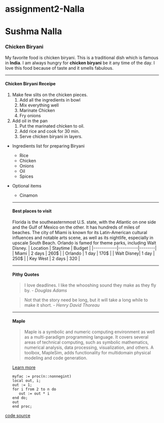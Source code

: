# assignment2-Nalla
# Sushma Nalla
### Chicken Biryani 

My favorite food is chicken biryani. This is a traditional dish which is famous in **India**. I am always hungry for **chicken biryani** be it any time of the day. I love this food because of taste and it smells fabulous.

---

#### Chicken Biryani Receipe

1. Make few slits on the chicken pieces.     
    1. Add all the ingredients in bowl
    2. Mix everything well 
    3. Marinate Chicken
    4. Fry onions
2. Add oil in the pan 
    1. Put the marinated chicken to oil.
    2. Add rice and cook for 30 min.
    3. Serve chicken biryani in layers.

* Ingredients list for preparing Biryani
    * Rice
    * Chicken
    * Onions
    * Oil
    * Spices
* Optional items
    * Cinamon

    

    ---

    #### Best places to visit

    Florida is the southeasternmost U.S. state, with the Atlantic on one side and the Gulf of Mexico on the other. It has hundreds of miles of beaches. The city of Miami is known for its Latin-American cultural influences and notable arts scene, as well as its nightlife, especially in upscale South Beach. Orlando is famed for theme parks, including Walt Disney.
    | Location   | Staytime | Budget |
    |------------|----------|--------|
    | Miami      | 2 days   | 260$   |
    | Orlando    | 1 day    | 170$   |
    | Walt Disney| 1 day    | 250$   |
    | Key West   | 2 days   | 320    |

    ---

    #### Pithy Quotes

    > I love deadlines. I like the whooshing sound they make as they fly by. - *Douglas Adams*

    > Not that the story need be long, but it will take a long while to make it short. - *Henry David Thoreau*

    ---

    #### Maple

    > Maple is a symbolic and numeric computing environment as well as a multi-paradigm programming language. It covers several areas of technical computing, such as symbolic mathematics, numerical analysis, data processing, visualization, and others. A toolbox, MapleSim, adds functionality for multidomain physical modeling and code generation.
    
    [Learn more](https://en.wikipedia.org/wiki/Maple_(software))

    ```
    myfac := proc(n::nonnegint)
   local out, i;
   out := 1;
   for i from 2 to n do
       out := out * i
   end do;
   out
   end proc;

   ```


[code source](https://en.wikipedia.org/wiki/Maple_(software))






     










